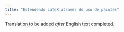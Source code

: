 ```yaml
---
title: "Estendendo LaTeX através do uso de pacotes"
---
```

Translation to be added _after_ English text completed.
